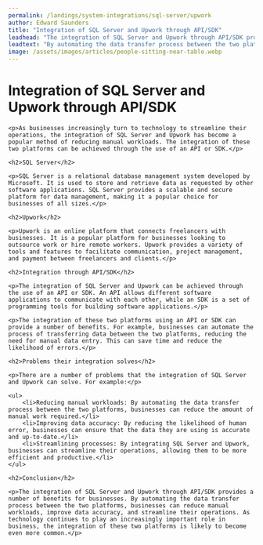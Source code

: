 ```yaml
---
permalink: /landings/system-integrations/sql-server/upwork
author: Edward Saunders
title: "Integration of SQL Server and Upwork through API/SDK"
leadhead: "The integration of SQL Server and Upwork through API/SDK provides a number of benefits for businesses"
leadtext: "By automating the data transfer process between the two platforms, businesses can reduce manual workloads, improve data accuracy, and streamline their operations. As technology continues to play an increasingly important role in business, the integration of these two platforms is likely to become even more common."
image: /assets/images/articles/people-sitting-near-table.webp
---
```

<div class="arttext">
	<h1>Integration of SQL Server and Upwork through API/SDK</h1>

	<p>As businesses increasingly turn to technology to streamline their operations, the integration of SQL Server and Upwork has become a popular method of reducing manual workloads. The integration of these two platforms can be achieved through the use of an API or SDK.</p>

	<h2>SQL Server</h2>

	<p>SQL Server is a relational database management system developed by Microsoft. It is used to store and retrieve data as requested by other software applications. SQL Server provides a scalable and secure platform for data management, making it a popular choice for businesses of all sizes.</p>

	<h2>Upwork</h2>

	<p>Upwork is an online platform that connects freelancers with businesses. It is a popular platform for businesses looking to outsource work or hire remote workers. Upwork provides a variety of tools and features to facilitate communication, project management, and payment between freelancers and clients.</p>

	<h2>Integration through API/SDK</h2>

	<p>The integration of SQL Server and Upwork can be achieved through the use of an API or SDK. An API allows different software applications to communicate with each other, while an SDK is a set of programming tools for building software applications.</p>

	<p>The integration of these two platforms using an API or SDK can provide a number of benefits. For example, businesses can automate the process of transferring data between the two platforms, reducing the need for manual data entry. This can save time and reduce the likelihood of errors.</p>

	<h2>Problems their integration solves</h2>

	<p>There are a number of problems that the integration of SQL Server and Upwork can solve. For example:</p>

	<ul>
		<li>Reducing manual workloads: By automating the data transfer process between the two platforms, businesses can reduce the amount of manual work required.</li>
		<li>Improving data accuracy: By reducing the likelihood of human error, businesses can ensure that the data they are using is accurate and up-to-date.</li>
		<li>Streamlining processes: By integrating SQL Server and Upwork, businesses can streamline their operations, allowing them to be more efficient and productive.</li>
	</ul>

	<h2>Conclusion</h2>

	<p>The integration of SQL Server and Upwork through API/SDK provides a number of benefits for businesses. By automating the data transfer process between the two platforms, businesses can reduce manual workloads, improve data accuracy, and streamline their operations. As technology continues to play an increasingly important role in business, the integration of these two platforms is likely to become even more common.</p>

</div>